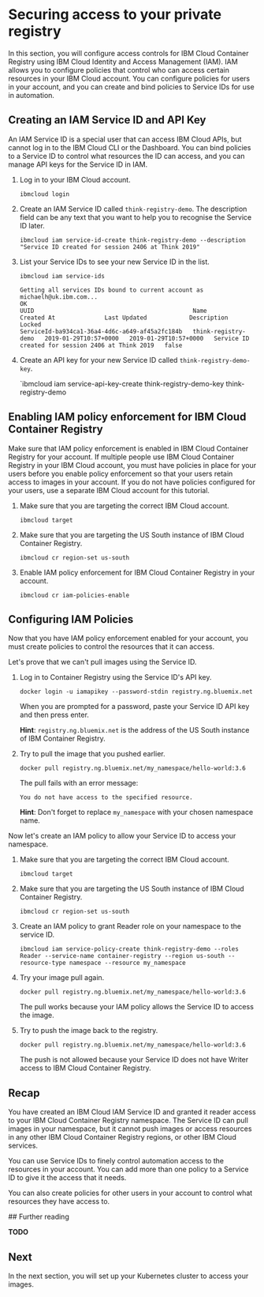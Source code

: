 # Securing access to your private registry

In this section, you will configure access controls for IBM Cloud Container Registry using IBM Cloud Identity and Access Management (IAM). IAM allows you to configure policies that control who can access certain resources in your IBM Cloud account. You can configure policies for users in your account, and you can create and bind policies to Service IDs for use in automation.

## Creating an IAM Service ID and API Key

An IAM Service ID is a special user that can access IBM Cloud APIs, but cannot log in to the IBM Cloud CLI or the Dashboard. You can bind policies to a Service ID to control what resources the ID can access, and you can manage API keys for the Service ID in IAM.

1. Log in to your IBM Cloud account.

    `ibmcloud login`

2. Create an IAM Service ID called `think-registry-demo`. The description field can be any text that you want to help you to recognise the Service ID later.

    `ibmcloud iam service-id-create think-registry-demo --description "Service ID created for session 2406 at Think 2019"`

3. List your Service IDs to see your new Service ID in the list.

    `ibmcloud iam service-ids`
    ```text
    Getting all services IDs bound to current account as michaelh@uk.ibm.com...
    OK
    UUID                                             Name                  Created At              Last Updated            Description                                         Locked
    ServiceId-ba934ca1-36a4-4d6c-a649-af45a2fc184b   think-registry-demo   2019-01-29T10:57+0000   2019-01-29T10:57+0000   Service ID created for session 2406 at Think 2019   false
    ```

4. Create an API key for your new Service ID called `think-registry-demo-key`.

    `ibmcloud iam service-api-key-create think-registry-demo-key think-registry-demo

## Enabling IAM policy enforcement for IBM Cloud Container Registry

Make sure that IAM policy enforcement is enabled in IBM Cloud Container Registry for your account. If multiple people use IBM Cloud Container Registry in your IBM Cloud account, you must have policies in place for your users before you enable policy enforcement so that your users retain access to images in your account. If you do not have policies configured for your users, use a separate IBM Cloud account for this tutorial.

1. Make sure that you are targeting the correct IBM Cloud account.

    `ibmcloud target`

2. Make sure that you are targeting the US South instance of IBM Cloud Container Registry.

    `ibmcloud cr region-set us-south`

3. Enable IAM policy enforcement for IBM Cloud Container Registry in your account.

    `ibmcloud cr iam-policies-enable`

## Configuring IAM Policies

Now that you have IAM policy enforcement enabled for your account, you must create policies to control the resources that it can access.

Let's prove that we can't pull images using the Service ID.

1. Log in to Container Registry using the Service ID's API key.

    `docker login -u iamapikey --password-stdin registry.ng.bluemix.net`

    When you are prompted for a password, paste your Service ID API key and then press enter.

    **Hint**: `registry.ng.bluemix.net` is the address of the US South instance of IBM Container Registry.

2. Try to pull the image that you pushed earlier.

    `docker pull registry.ng.bluemix.net/my_namespace/hello-world:3.6`

    The pull fails with an error message:

    `You do not have access to the specified resource.`

    **Hint**: Don't forget to replace `my_namespace` with your chosen namespace name.

Now let's create an IAM policy to allow your Service ID to access your namespace.

1. Make sure that you are targeting the correct IBM Cloud account.

    `ibmcloud target`

2. Make sure that you are targeting the US South instance of IBM Cloud Container Registry.

    `ibmcloud cr region-set us-south`

3. Create an IAM policy to grant Reader role on your namespace to the service ID.

    `ibmcloud iam service-policy-create think-registry-demo --roles Reader --service-name container-registry --region us-south --resource-type namespace --resource my_namespace`

4. Try your image pull again.

    `docker pull registry.ng.bluemix.net/my_namespace/hello-world:3.6`

    The pull works because your IAM policy allows the Service ID to access the image.

5. Try to push the image back to the registry.

    `docker pull registry.ng.bluemix.net/my_namespace/hello-world:3.6`

    The push is not allowed because your Service ID does not have Writer access to IBM Cloud Container Registry.

## Recap

You have created an IBM Cloud IAM Service ID and granted it reader access to your IBM Cloud Container Registry namespace. The Service ID can pull images in your namespace, but it cannot push images or access resources in any other IBM Cloud Container Registry regions, or other IBM Cloud services.

You can use Service IDs to finely control automation access to the resources in your account. You can add more than one policy to a Service ID to give it the access that it needs.

You can also create policies for other users in your account to control what resources they have access to.

## Further reading

**TODO**

## Next

In the next section, you will set up your Kubernetes cluster to access your images.
